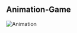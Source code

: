 ## Animation-Game 
![Animation](https://user-images.githubusercontent.com/108168084/216548627-7e92bb35-7dd3-44a4-bc26-e6e85d25ed08.gif)
